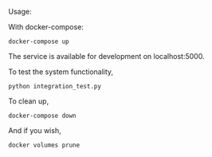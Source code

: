 Usage:

With docker-compose:
```
docker-compose up
```
The service is available for development on localhost:5000.

To test the system functionality,
```
python integration_test.py
```

To clean up,

```
docker-compose down
```

And if you wish,

```
docker volumes prune
```
